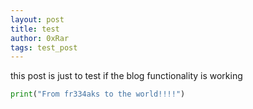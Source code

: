 ```yaml
---
layout: post
title: test
author: 0xRar
tags: test_post
---
```

this post is just to test if the blog functionality is working

```python
print("From fr334aks to the world!!!!")
```
